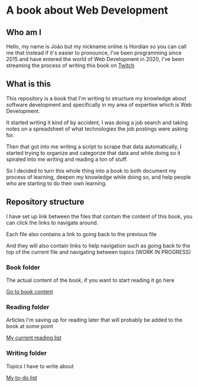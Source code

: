 # A book about Web Development

## Who am I

Hello, my name is João but my nickname online is Hordian so you can call me that instead if it's easier to pronounce, I've been programming since 2015 and have entered the world of Web Development in 2020, I've been streaming the process of writing this book on [Twitch](https://twitch.tv/hordian)

## What is this

This repository is a book that I'm writing to structure my knowledge about software development and specifically in my area of expertise which is Web Development.

It started writing it kind of by accident, I was doing a job search and taking notes on a spreadsheet of what technologies the job postings were asking for.

Then that got into me writing a script to scrape that data automatically, I started trying to organize and categorize that data and while doing so it spiraled into me writing and reading a ton of stuff.

So I decided to turn this whole thing into a book to both document my process of learning, deepen my knowledge while doing so, and help people who are starting to do their own learning.

## Repository structure

I have set up link between the files that contain the content of this book, you can click the links to navigate around.

Each file also contains a link to going back to the previous file 

And they will also contain links to help navigation such as going back to the top of the current file and navigating between topics (WORK IN PROGRESS)

### Book folder

The actual content of the book, if you want to start reading it go here

[Go to book content](/book/content.md)

### Reading folder

Articles I'm saving up for reading later that will probably be added to the book at some point

[My current reading list](/reading/reading_list.md)

### Writing folder

Topics I have to write about

[My to-do list](/reading/reading_list.md)
